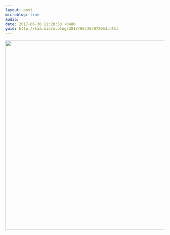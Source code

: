```yaml
---
layout: post
microblog: true
audio: 
date: 2017-06-30 11:20:53 +0400
guid: http://kaa.micro.blog/2017/06/30/072053.html
---
```



<img src="http://www.kaa.bz/uploads/2018/dbe5f15915.jpg" width="600" height="600" />
